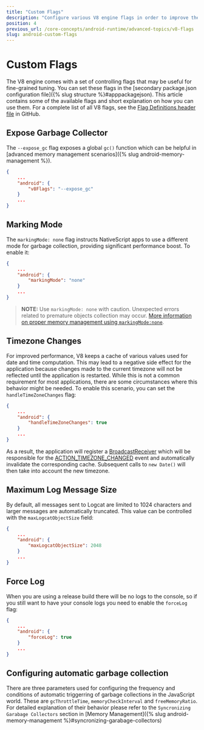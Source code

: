```yaml
---
title: "Custom Flags"
description: "Configure various V8 engine flags in order to improve the performance of your app, or to obtain more comprehensive information during debugging"
position: 4
previous_url: /core-concepts/android-runtime/advanced-topics/v8-flags
slug: android-custom-flags
---
```


# Custom Flags

The V8 engine comes with a set of controlling flags that may be useful for fine-grained tuning. You can set these flags in the [secondary package.json configuration file]({% slug structure %}#apppackagejson). This article contains some of the available flags and short explanation on how you can use them. For a complete list of all V8 flags, see the [Flag Definitions header file](https://github.com/v8/v8/blob/6.9.247/src/flag-definitions.h) in GitHub.

## Expose Garbage Collector

The `--expose_gc` flag exposes a global `gc()` function which can be helpful in [advanced memory management scenarios]({% slug android-memory-management %}).

```JSON
{
    ...
    "android": {
        "v8Flags": "--expose_gc"
    }
    ...
}
```

## Marking Mode

The `markingMode: none` flag instructs NativeScript apps to use a different mode for garbage collection, providing significant performance boost. To enable it:

```JSON
{
    ...
    "android": {
        "markingMode": "none"
    }
    ...
}
```

> **NOTE:** Use `markingMode: none` with caution. Unexpected errors related to premature objects collection may occur. [More information on proper memory management using `markingMode:none`](./marking-mode-none).

## Timezone Changes

For improved performance, V8 keeps a cache of various values used for date and time computation. This may lead to a negative side effect for the application because changes made to the current timezone will not be reflected until the application is restarted. While this is not a common requirement for most applications, there are some circumstances where this behavior might be needed. To enable this scenario, you can set the `handleTimeZoneChanges` flag:

```JSON
{
    ...
    "android": {
        "handleTimeZoneChanges": true
    }
    ...
}
```

As a result, the application will register a [BroadcastReceiver](https://developer.android.com/guide/components/broadcasts) which will be responsible for the [ACTION_TIMEZONE_CHANGED](https://developer.android.com/reference/android/content/Intent.html#ACTION_TIMEZONE_CHANGED) event and automatically invalidate the corresponding cache. Subsequent calls to `new Date()` will then take into account the new timezone.

## Maximum Log Message Size

By default, all messages sent to Logcat are limited to 1024 characters and larger messages are automatically truncated. This value can be controlled with the `maxLogcatObjectSize` field:

```JSON
{
    ...
    "android": {
        "maxLogcatObjectSize": 2048
    }
    ...
}
```

## Force Log

When you are using a release build there will be no logs to the console, so if you still want to have your console logs you need to enable the `forceLog` flag:

```JSON
{
    ...
    "android": {
        "forceLog": true
    }
    ...
}
```

## Configuring automatic garbage collection

There are three parameters used for configuring the frequency and conditions of automatic triggerring of garbage collections in the JavaScript world. These are `gcThrottleTime`, `memoryCheckInterval` and `freeMemoryRatio`. For detailed explanation of their behavior please refer to the `Syncronizing Garabage Collectors` section in [Memory Management]({% slug android-memory-management %}#syncronizing-garabage-collectors)

